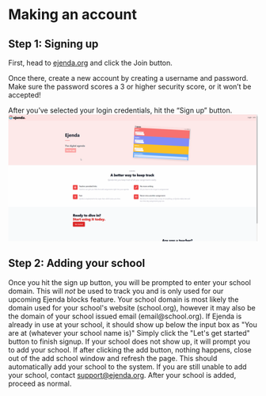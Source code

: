 # Making an account

## Step 1: Signing up

First, head to [ejenda.org](https://ejenda.org) and click the Join button.

Once there, create a new account by creating a username and password. Make sure the password scores a 3 or higher security score, or it won’t be accepted!

After you’ve selected your login credentials, hit the “Sign up” button.
![Getting Started Animation](/docs/GettingStartedAnimation.gif)

## Step 2: Adding your school

Once you hit the sign up button, you will be prompted to enter your school domain.
This will _not_ be used to track you and is only used for our upcoming Ejenda blocks feature.
Your school domain is most likely the domain used for your school's website (school.org), however it may also be the domain of your school issued email (email<span>@</span>school.org). If Ejenda is already in use at your school, it should show up below the input box as "You are at (whatever your school name is)"
Simply click the "Let's get started" button to finish signup. If your school does not show up, it will prompt you to add your school.
<notice>If after clicking the add button, nothing happens, close out of the add school window and refresh the page. This should automatically add your school to the system. If you are still unable to add your school, contact support@ejenda.org.</notice>
After your school is added, proceed as normal.
